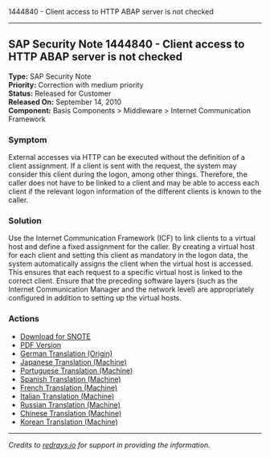 1444840 - Client access to HTTP ABAP server is not checked

---

## SAP Security Note 1444840 - Client access to HTTP ABAP server is not checked

**Type:** SAP Security Note  
**Priority:** Correction with medium priority  
**Status:** Released for Customer  
**Released On:** September 14, 2010  
**Component:** Basis Components > Middleware > Internet Communication Framework

### Symptom

External accesses via HTTP can be executed without the definition of a client assignment. If a client is sent with the request, the system may consider this client during the logon, among other things. Therefore, the caller does not have to be linked to a client and may be able to access each client if the relevant logon information of the different clients is known to the caller.

### Solution

Use the Internet Communication Framework (ICF) to link clients to a virtual host and define a fixed assignment for the caller. By creating a virtual host for each client and setting this client as mandatory in the logon data, the system automatically assigns the client when the virtual host is accessed. This ensures that each request to a specific virtual host is linked to the correct client. Ensure that the preceding software layers (such as the Internet Communication Manager and the network level) are appropriately configured in addition to setting up the virtual hosts.

### Actions

- [Download for SNOTE](https://notesdownloads.sap.com/note/0040000016988062017)
- [PDF Version](https://userapps.support.sap.com/sap/support/sfm/notes/print/0001444840?language=en-US&token=3EF546F39CA26D1E712781EDBC2F21DE)
- [German Translation (Origin)](https://me.sap.com/notes/0001444840/D)
- [Japanese Translation (Machine)](https://me.sap.com/notes/0001444840/J)
- [Portuguese Translation (Machine)](https://me.sap.com/notes/0001444840/P)
- [Spanish Translation (Machine)](https://me.sap.com/notes/0001444840/S)
- [French Translation (Machine)](https://me.sap.com/notes/0001444840/F)
- [Italian Translation (Machine)](https://me.sap.com/notes/0001444840/I)
- [Russian Translation (Machine)](https://me.sap.com/notes/0001444840/R)
- [Chinese Translation (Machine)](https://me.sap.com/notes/0001444840/1)
- [Korean Translation (Machine)](https://me.sap.com/notes/0001444840/3)

---

*Credits to [redrays.io](https://redrays.io) for support in providing the information.*